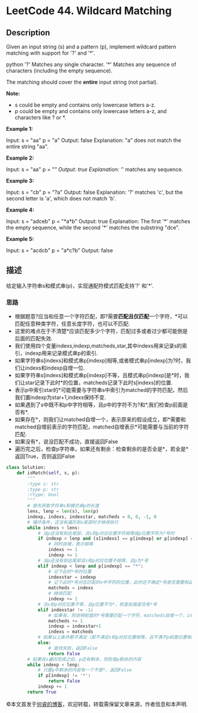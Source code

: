 # LeetCode 44. Wildcard Matching

## Description

Given an input string (s) and a pattern (p), implement wildcard pattern matching with support for '?' and '*'.

python
'?' Matches any single character.
'*' Matches any sequence of characters (including the empty sequence).

The matching should cover the **entire** input string (not partial).

**Note:**

* s could be empty and contains only lowercase letters a-z.
* p could be empty and contains only lowercase letters a-z, and characters like ? or *.

**Example 1:**

Input: s = "aa" p = "a" Output: false
Explanation: "a" does not match the entire string "aa".

**Example 2:**

Input: s = "aa" p = "*" Output: true
Explanation: '*' matches any sequence.

**Example 3:**

Input: s = "cb" p = "?a" Output: false
Explanation: '?' matches 'c', but the second letter is 'a', which does not match 'b'.

**Example 4:**

Input: s = "adceb" p = "\*a\*b" Output: true
Explanation: The first '\*' matches the empty sequence, while the second '\*' matches the substring "dce".

**Example 5:**

Input: s = "acdcb" p = "a\*c?b" Output: false

## 描述

给定输入字符串s和模式串(p)，实现通配符模式匹配支持'?' 和'\*'.

### 思路

* 根据题意?应当和任意一个字符匹配，即?需要**匹配且仅匹配**一个字符，\*可以匹配任意种类字符，任意长度字符，也可以不匹配.
* 这里的难点在于不清楚\*应该匹配多少个字符，匹配过多或者过少都可能倒是后面的匹配失效.
* 我们使用四个变量indexs,indexp,matcheds,star,其中indexs用来记录s的索引，indexp用来记录模式串p的索引.
* 如果字符串s[indexs]和模式串p[indexp]相等,或者模式串p[indexp]为?时，我们让indexs和indexp自增一位.
* 如果字符串s[indexs]和模式串p[indexp]不等，且模式串p[indexp]是\*时，我们让star记录下此时\*的位置，matcheds记录下此时s[indexs]的位置.
* 表示p中索引star的\*可能需要与字符串s中索引为matched的字符匹配，然后我们置indexp为star+1,indexs保持不变.
* 如果遇到了s中既不和p中字符相等，且p中的字符不为?和\*,我们检查p前面是否有\*.
* 如果存在\*，则我们让matched自增一个，表示原来的假设成立，即\*需要和matched自增前表示的字符匹配，matched自增表示\*可能需要与当前的字符匹配.
* 如果没有\*，说没匹配不成功，直接返回False
* 遍历完之后，检查p字符串，如果还有剩余：检查剩余的是否全是*，若全是\*返回True，否则返回False

```python
class Solution:
    def isMatch(self, s, p):
        """
        :type s: str
        :type p: str
        :rtype: bool
        """
        # 首先获取字符串s和模式串p的长度
        lens, lenp = len(s), len(p)
        indexp, indexs, indexstar, matcheds = 0, 0, -1, 0
        # 循环条件，还没有遍历到s尾部时才继续执行
        while indexs < lens:
            # 当p还没有到达尾部，且s和p对应位置字符相等或p位置字符为?号时
            if indexp < lenp and (s[indexs] == p[indexp] or p[indexp] == '?'):
                # 同时自增，表示相等
                indexs += 1
                indexp += 1
            # 当p还没有到达尾部且s和p对应位置不相等，且p为*号
            elif indexp < lenp and p[indexp] == "*":
                # 记下此时*号的位置
                indexstar = indexp
                # 记下此时*号对应匹配的s中字符的位置，此时还不确定*号是否需要和此字符匹配
                matcheds = indexs
                # 继续匹配
                indexp += 1
            # 当s和p对应位置不等，且p位置不为*，检查前面是否有*号
            elif indexstar != -1:
                # 如果有，则说明前面的*号需要匹配一个字符，matcheds自增一个，indexp指向后面一个，indexs重新开始于matcheds
                matcheds += 1
                indexp = indexstar+1
                indexs = matcheds
            # 如果以上条件都不满足（即不满足s和p对应位置相等，且不满不p前面位置有8号）
            else:
                # 查找失败，返回False
                return False
        # 如果在s遍历完成之后，p还有剩余，则检查p剩余的内容
        while indexp < lenp:
            # 只要p中剩余的内容有一个不是*，返回False
            if p[indexp] != '*':
                return False
            indexp += 1
        return True
```

©本文首发于[何睿的博客](https://www.ruicore.cn/leetcode-44-wildcard-matching/)，欢迎转载，转载需保留文章来源，作者信息和本声明.